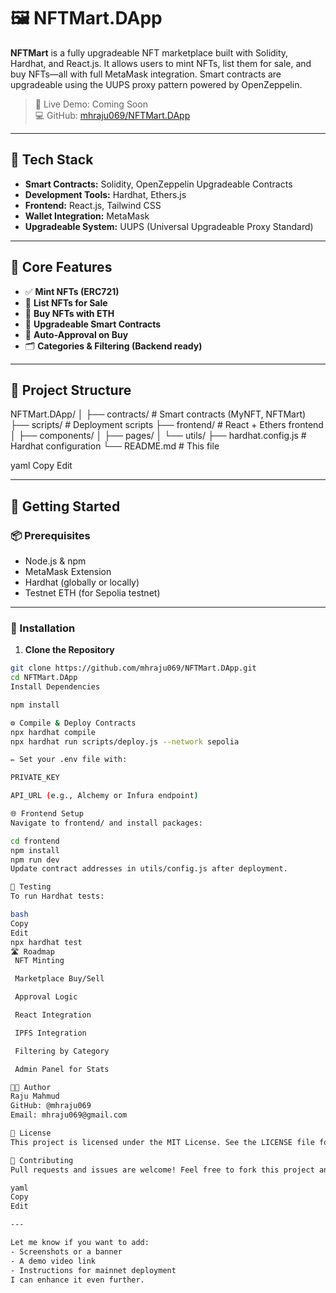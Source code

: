 # 🖼️ NFTMart.DApp

**NFTMart** is a fully upgradeable NFT marketplace built with Solidity, Hardhat, and React.js. It allows users to mint NFTs, list them for sale, and buy NFTs—all with full MetaMask integration. Smart contracts are upgradeable using the UUPS proxy pattern powered by OpenZeppelin.

> 🔗 Live Demo: Coming Soon  
> 💻 GitHub: [mhraju069/NFTMart.DApp](https://github.com/mhraju069/NFTMart.DApp)

---

## 🧰 Tech Stack

- **Smart Contracts:** Solidity, OpenZeppelin Upgradeable Contracts
- **Development Tools:** Hardhat, Ethers.js
- **Frontend:** React.js, Tailwind CSS
- **Wallet Integration:** MetaMask
- **Upgradeable System:** UUPS (Universal Upgradeable Proxy Standard)

---

## 🔑 Core Features

- ✅ **Mint NFTs (ERC721)**
- 🏪 **List NFTs for Sale**
- 💸 **Buy NFTs with ETH**
- 🔄 **Upgradeable Smart Contracts**
- 🔐 **Auto-Approval on Buy**
- 🗂️ **Categories & Filtering (Backend ready)**

---

## 📁 Project Structure

NFTMart.DApp/
│
├── contracts/ # Smart contracts (MyNFT, NFTMart)
├── scripts/ # Deployment scripts
├── frontend/ # React + Ethers frontend
│ ├── components/
│ ├── pages/
│ └── utils/
├── hardhat.config.js # Hardhat configuration
└── README.md # This file

yaml
Copy
Edit

---

## 🚀 Getting Started

### 📦 Prerequisites

- Node.js & npm
- MetaMask Extension
- Hardhat (globally or locally)
- Testnet ETH (for Sepolia testnet)

---

### 🔧 Installation

1. **Clone the Repository**

```bash
git clone https://github.com/mhraju069/NFTMart.DApp.git
cd NFTMart.DApp
Install Dependencies

npm install

⚙️ Compile & Deploy Contracts
npx hardhat compile
npx hardhat run scripts/deploy.js --network sepolia

✏️ Set your .env file with:

PRIVATE_KEY

API_URL (e.g., Alchemy or Infura endpoint)

🌐 Frontend Setup
Navigate to frontend/ and install packages:

cd frontend
npm install
npm run dev
Update contract addresses in utils/config.js after deployment.

🧪 Testing
To run Hardhat tests:

bash
Copy
Edit
npx hardhat test
🛣️ Roadmap
 NFT Minting

 Marketplace Buy/Sell

 Approval Logic

 React Integration

 IPFS Integration

 Filtering by Category

 Admin Panel for Stats

🧑‍💻 Author
Raju Mahmud
GitHub: @mhraju069
Email: mhraju069@gmail.com

📜 License
This project is licensed under the MIT License. See the LICENSE file for more details.

🤝 Contributing
Pull requests and issues are welcome! Feel free to fork this project and build your own version.

yaml
Copy
Edit

---

Let me know if you want to add:
- Screenshots or a banner
- A demo video link
- Instructions for mainnet deployment  
I can enhance it even further.